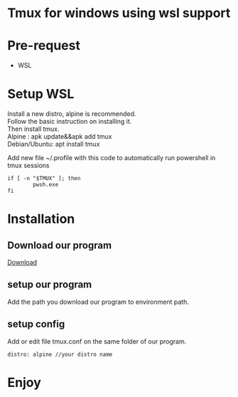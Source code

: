 # Tmux for windows using wsl support

# Pre-request
- WSL

# Setup WSL

Install a new distro, alpine is recommended.\
Follow the basic instruction on installing it.\
Then install tmux.\
Alpine : apk update&&apk add tmux\
Debian/Ubuntu: apt install tmux

Add new file ~/.profile with this code to automatically run powershell in tmux sessions
```
if [ -n "$TMUX" ]; then
        pwsh.exe
fi
```
# Installation
## Download our program
[Download](https://github.com/smarttommyau/tmux-for-windows/releases/tag/Release)
## setup our program
Add the path you download our program to environment path.
## setup config
Add or edit file tmux.conf on the same folder of our program.
```
distro: alpine //your distro name
```
# Enjoy
